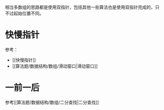 相当多数组的思路都是使用双指针，包括其他一些算法也是使用双指针完成的，只不过起始位置不同。

# 快慢指针

参考：
- [[快慢指针]]
- [[算法题/数据结构/数组/滑动窗口|滑动窗口]]
# 一前一后

参考[[算法题/数据结构/数组/二分查找|二分查找]]
